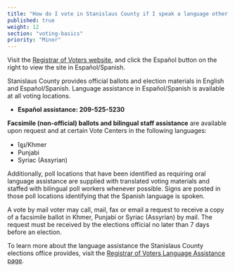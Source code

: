 ```yaml
---
title: "How do I vote in Stanislaus County if I speak a language other than English?"
published: true
weight: 12
section: "voting-basics"
priority: "Minor"
---
```


Visit the [Registrar of Voters website](http://stanvote.com/), and click the Español button on the right to view the site in Español/Spanish.

Stanislaus County provides official ballots and election materials in English and Español/Spanish. Language assistance in Español/Spanish is available at all voting locations. 
- **Español assistance: 209-525-5230** 

**Facsimile (non-official) ballots and bilingual staff assistance** are available upon request and at certain Vote Centers in the following languages: 
- ខ្មែរ/Khmer
- Punjabi
- Syriac (Assyrian)

Additionally, poll locations that have been identified as requiring oral language assistance are supplied with translated voting materials and staffed with bilingual poll workers whenever possible. Signs are posted in those poll locations identifying that the Spanish language is spoken. 

A vote by mail voter may call, mail, fax or email a request to receive a copy of a facsimile ballot in Khmer, Punjabi or Syriac (Assyrian) by mail. The request must be received by the elections official no later than 7 days before an election.

To learn more about the language assistance the Stanislaus County elections office provides, visit the [Registrar of Voters Language Assistance page](https://www.stanvote.com/language-assistance.shtm).
